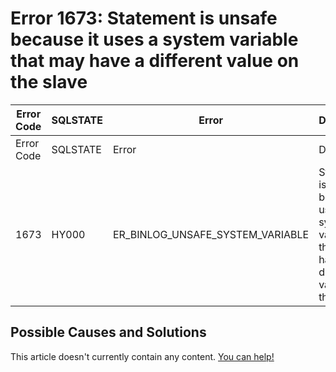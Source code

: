 
# Error 1673: Statement is unsafe because it uses a system variable that may have a different value on the slave


| Error Code | SQLSTATE | Error | Description |
| --- | --- | --- | --- |
| Error Code | SQLSTATE | Error | Description |
| 1673 | HY000 | ER_BINLOG_UNSAFE_SYSTEM_VARIABLE | Statement is unsafe because it uses a system variable that may have a different value on the slave. |




## Possible Causes and Solutions


This article doesn't currently contain any content. [You can help!](/kb/en/writing-and-editing-knowledge-base-articles/)

